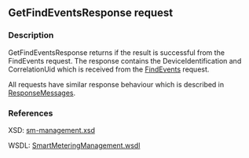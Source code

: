 ## GetFindEventsResponse request

### Description
GetFindEventsResponse returns if the result is successful from the FindEvents request. The response contains the DeviceIdentification and CorrelationUid which is received from the [FindEvents](FindEvents.md) request.

All requests have similar response behaviour which is described in [ResponseMessages](./ResponseMessages.md).

### References

XSD: [sm-management.xsd](https://github.com/OSGP/Shared/blob/development/osgp-ws-smartmetering/src/main/resources/schemas/sm-management.xsd)

WSDL: [SmartMeteringManagement.wsdl](https://github.com/OSGP/Shared/blob/development/osgp-ws-smartmetering/src/main/resources/SmartMeteringManagement.wsdl)
